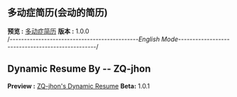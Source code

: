## 多动症简历(会动的简历) ##

**预览 :**  [多动症简历](https://zq-jhon.github.io/resume/)
**版本 :**  1.0.0
<br/>
/*---------------------------------------------English Mode-------------------------------------------------*/
<br/>
## Dynamic Resume By -- ZQ-jhon ##

**Preview :** [ZQ-jhon's Dynamic Resume](https://zq-jhon.github.io/resume/)
**Beta:**  1.0.1
